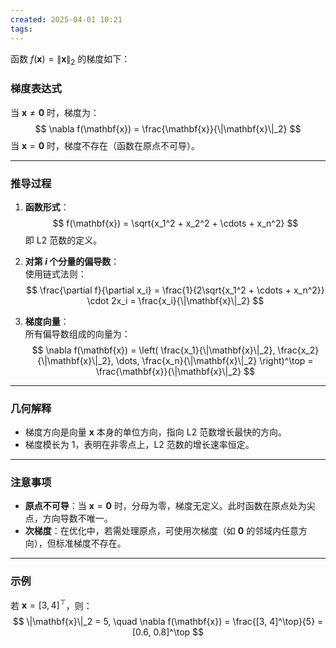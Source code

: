 ```yaml
---
created: 2025-04-01 10:21
tags:
---
```

函数 $f(\mathbf{x}) = \|\mathbf{x}\|_2$ 的梯度如下：

### **梯度表达式**
当 $\mathbf{x} \neq \mathbf{0}$ 时，梯度为：
$$
\nabla f(\mathbf{x}) = \frac{\mathbf{x}}{\|\mathbf{x}\|_2}
$$
当 $\mathbf{x} = \mathbf{0}$ 时，梯度不存在（函数在原点不可导）。

---

### **推导过程**
1. **函数形式**：  
   $$
   f(\mathbf{x}) = \sqrt{x_1^2 + x_2^2 + \cdots + x_n^2}
$$
   即 L2 范数的定义。

2. **对第 $i$ 个分量的偏导数**：  
   使用链式法则：
   $$
   \frac{\partial f}{\partial x_i} = \frac{1}{2\sqrt{x_1^2 + \cdots + x_n^2}} \cdot 2x_i = \frac{x_i}{\|\mathbf{x}\|_2}
$$

3. **梯度向量**：  
   所有偏导数组成的向量为：
   $$
   \nabla f(\mathbf{x}) = \left( \frac{x_1}{\|\mathbf{x}\|_2}, \frac{x_2}{\|\mathbf{x}\|_2}, \dots, \frac{x_n}{\|\mathbf{x}\|_2} \right)^\top = \frac{\mathbf{x}}{\|\mathbf{x}\|_2}
$$

---

### **几何解释**
- 梯度方向是向量 $\mathbf{x}$ 本身的单位方向，指向 L2 范数增长最快的方向。
- 梯度模长为 1，表明在非零点上，L2 范数的增长速率恒定。

---

### **注意事项**
- **原点不可导**：当 $\mathbf{x} = \mathbf{0}$ 时，分母为零，梯度无定义。此时函数在原点处为尖点，方向导数不唯一。
- **次梯度**：在优化中，若需处理原点，可使用次梯度（如 $\mathbf{0}$ 的邻域内任意方向），但标准梯度不存在。

---

### **示例**
若 $\mathbf{x} = [3, 4]^\top$，则：
$$
\|\mathbf{x}\|_2 = 5, \quad \nabla f(\mathbf{x}) = \frac{[3, 4]^\top}{5} = [0.6, 0.8]^\top
$$